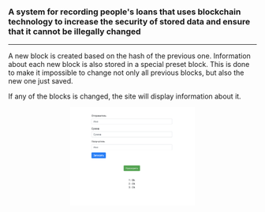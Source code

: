 ###  A system for recording people's loans that uses blockchain technology to increase the security of stored data and ensure that it cannot be illegally changed  
___  

A new block is created based on the hash of the previous one. Information about each new block is also stored in a special preset block. This is done to make it impossible to change not only all previous blocks, but also the new one just saved.  

If any of the blocks is changed, the site will display information about it.  
  
<p align="center">
<img src="screenshot.png" width="50%">
</p>
